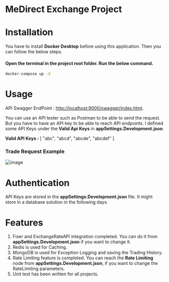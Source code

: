 # MeDirect Exchange Project

# Installation

You have to install **Docker Desktop** before using this application. Then you can follow the below steps.

#### Open the terminal in the project root folder. Run the below command.
```sh
docker-compose up -d
```
 # Usage
 API Swagger EndPoint : [http://localhost:9000/swagger/index.html](http://localhost:9000/swagger/index.html).
 
 You can use an API tester such as Postman to be able to send the request. But you have to have an API key to be able to reach API endpoints. I defined some API Keys under the **Valid Api Keys** in **appSettings.Development.json**. 
 
 **Valid API Keys :** [ "abc", "abcd", "abcde", "abcdef" ]
 
 ### Trade Request Example
 ![image](https://user-images.githubusercontent.com/7137668/217282854-6d4418a9-9719-4735-9d18-3c3651fee7e0.png)

# Authentication

API Keys are stored in the **appSettings.Development.json** file. It might store in a database solution in the following days.

# Features

1. Fixer and ExchangeRateAPI integration completed. You can do it from **appSettings.Development.json** if you want to change it.
2. Redis is used for Caching.
3. MongoDB is used for Exception Logging and saving the Trading History.
4. Rate Limiting feature is completed. You can reach the **Rate Limiting** node from **appSettings.Development.json**, if you want to change the RateLimiting parameters.
5. Unit test has been written for all projects.

